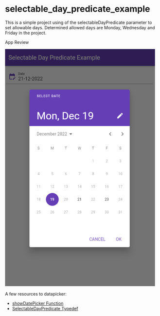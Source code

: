 # selectable_day_predicate_example

This is a simple project using of the selectableDayPredicate parameter to set allowable days. Determined allowed days are Monday, Wednesday and Friday in the project.

App Review

![To Do](https://github.com/hduru/selectable_day_predicate_example/blob/main/assets/example.png?raw=true)


A few resources to datapicker:

- [showDatePicker Function](https://api.flutter.dev/flutter/material/showDatePicker.html)
- [SelectableDayPredicate Typedef](https://api.flutter.dev/flutter/material/SelectableDayPredicate.html)